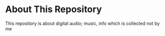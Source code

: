 ﻿# About This Repository
This repository is about digital audio; music, info which is collected not by me
